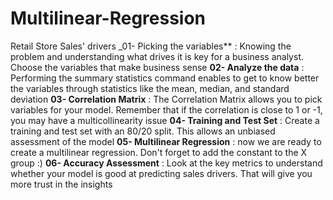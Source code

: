 # Multilinear-Regression
Retail Store Sales' drivers 
_01- Picking the variables** :
Knowing the problem and understanding what drives it is
key for a business analyst. Choose
the variables that make business
sense
**02- Analyze the data** :
Performing the summary statistics
command enables to get to know
better the variables through statistics
like the mean, median, and standard
deviation
**03- Correlation Matrix** :
The Correlation Matrix allows you
to pick variables for your model.
Remember that if the correlation is
close to 1 or -1, you may have a
multicollinearity issue
**04- Training and Test Set** :
Create a training and test set with an
80/20 split. This allows an unbiased
assessment of the model
**05- Multilinear Regression** :
now we are ready to create a multilinear
regression. Don't forget to add the
constant to the X group :)
**06- Accuracy Assessment** :
Look at the key metrics to
understand whether your model is
good at predicting sales drivers.
That will give you more trust in the
insights
